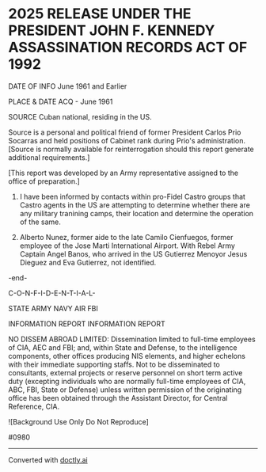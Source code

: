 # 2025 RELEASE UNDER THE PRESIDENT JOHN F. KENNEDY ASSASSINATION RECORDS ACT OF 1992

DATE OF INFO June 1961 and Earlier

PLACE & DATE ACQ - June 1961

SOURCE Cuban national, residing in the US.

Source is a personal and political friend of former President Carlos Prio Socarras and held positions of Cabinet rank during Prio's administration. [Source is normally available for reinterrogation should this report generate additional requirements.]

[This report was developed by an Army representative assigned to the office of preparation.]

1. I have been informed by contacts within pro-Fidel Castro groups that Castro agents in the US are attempting to determine whether there are any military tranining camps, their location and determine the operation of the same.

2.  Alberto Nunez, former aide to the late Camilo Cienfuegos, former employee of the Jose Marti International Airport. With Rebel Army Captain Angel Banos, who arrived in the US Gutierrez Menoyor Jesus Dieguez and Eva Gutierrez, not identified.

-end-

C-O-N-F-I-D-E-N-T-I-A-L-

STATE ARMY NAVY AIR FBI

INFORMATION REPORT INFORMATION REPORT

NO DISSEM ABROAD LIMITED: Dissemination limited to full-time employees of CIA, AEC and FBI; and, within State and Defense, to the intelligence components, other offices producing NIS elements, and higher echelons with their immediate supporting staffs. Not to be disseminated to consultants, external projects or reserve personnel on short term active duty (excepting individuals who are normally full-time employees of CIA, ABC, FBI, State or Defense) unless written permission of the originating office has been obtained through the Assistant Director, for Central Reference, CIA.

![Background Use Only Do Not Reproduce]

#0980


---
Converted with [doctly.ai](https://doctly.ai)